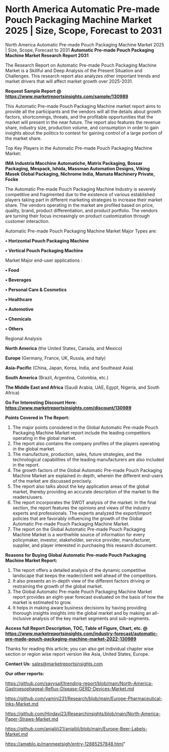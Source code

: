# North America Automatic Pre-made Pouch Packaging Machine Market 2025 | Size, Scope, Forecast to 2031
North America Automatic Pre-made Pouch Packaging Machine Market 2025 | Size, Scope, Forecast to 2031
<strong>Automatic Pre-made Pouch Packaging Machine Market Research Report 2031</strong>

The Research Report on Automatic Pre-made Pouch Packaging Machine Market is a Skillful and Deep Analysis of the Present Situation and Challenges. This research report also analyzes other important trends and market drivers that will affect market growth over 2025-2031.

<strong>Request Sample Report @ <a href=https://www.marketreportsinsights.com/sample/130989>https://www.marketreportsinsights.com/sample/130989</a></strong>

This Automatic Pre-made Pouch Packaging Machine market report aims to provide all the participants and the vendors will all the details about growth factors, shortcomings, threats, and the profitable opportunities that the market will present in the near future. The report also features the revenue share, industry size, production volume, and consumption in order to gain insights about the politics to contest for gaining control of a large portion of the market share.

Top Key Players in the Automatic Pre-made Pouch Packaging Machine Market:

<strong>IMA Industria Macchine Automatiche, Matrix Packaging, Bossar Packaging, Mespack, Ishida, Massman Automation Designs, Viking Masek Global Packaging, Nichrome India, Mamata Machinery Private, Focke</strong>

The Automatic Pre-made Pouch Packaging Machine Industry is severely competitive and fragmented due to the existence of various established players taking part in different marketing strategies to increase their market share. The vendors operating in the market are profiled based on price, quality, brand, product differentiation, and product portfolio. The vendors are turning their focus increasingly on product customization through customer interaction.

Automatic Pre-made Pouch Packaging Machine Market Major Types are:

<strong>• Horizontal Pouch Packaging Machine

• Vertical Pouch Packaging Machine</strong>

Market Major end-user applications :

<strong>• Food

• Beverages

• Personal Care & Cosmetics

• Healthcare

• Automotive

• Chemicals

• Others</strong>

Regional Analysis

</u><strong><b>North America</b></strong> (the United States, Canada, and Mexico)

<strong><b>Europe </b></strong>(Germany, France, UK, Russia, and Italy)

<strong><b>Asia-Pacific</b></strong> (China, Japan, Korea, India, and Southeast Asia)

<strong><b>South America</b></strong> (Brazil, Argentina, Colombia, etc.)

<strong><b>The Middle East and Africa</b></strong> (Saudi Arabia, UAE, Egypt, Nigeria, and South Africa)

<strong>Go For Interesting Discount Here: <a href=https://www.marketreportsinsights.com/discount/130989>https://www.marketreportsinsights.com/discount/130989</a></strong>

<strong>Points Covered in The Report:</strong>
<ol>
  <li>The major points considered in the Global Automatic Pre-made Pouch Packaging Machine Market report include the leading competitors operating in the global market.</li>
  <li>The report also contains the company profiles of the players operating in the global market.</li>
  <li>The manufacture, production, sales, future strategies, and the technological capabilities of the leading manufacturers are also included in the report.</li>
  <li>The growth factors of the Global Automatic Pre-made Pouch Packaging Machine Market are explained in-depth, wherein the different end-users of the market are discussed precisely.</li>
  <li>The report also talks about the key application areas of the global market, thereby providing an accurate description of the market to the readers/users.</li>
  <li>The report incorporates the SWOT analysis of the market. In the final section, the report features the opinions and views of the industry experts and professionals. The experts analyzed the export/import policies that are favorably influencing the growth of the Global Automatic Pre-made Pouch Packaging Machine Market.</li>
  <li>The report on the Global Automatic Pre-made Pouch Packaging Machine Market is a worthwhile source of information for every policymaker, investor, stakeholder, service provider, manufacturer, supplier, and player interested in purchasing this research document.</li>
</ol>
<strong>Reasons for Buying Global Automatic Pre-made Pouch Packaging Machine Market Report:</strong>

<ol>
  <li>The report offers a detailed analysis of the dynamic competitive landscape that keeps the reader/client well ahead of the competitors.</li>
  <li>It also presents an in-depth view of the different factors driving or restraining the growth of the global market.</li>
  <li>The Global Automatic Pre-made Pouch Packaging Machine Market report provides an eight-year forecast evaluated on the basis of how the market is estimated to grow.</li>
  <li>It helps in making aware business decisions by having providing thorough insights insights into the global market and by making an all-inclusive analysis of the key market segments and sub-segments.</li>
</ol>
<strong>Access full Report Description, TOC, Table of Figure, Chart, etc. @ <a href=https://www.marketreportsinsights.com/industry-forecast/automatic-pre-made-pouch-packaging-machine-market-2022-130989>https://www.marketreportsinsights.com/industry-forecast/automatic-pre-made-pouch-packaging-machine-market-2022-130989</a></strong>


Thanks for reading this article; you can also get individual chapter wise section or region wise report version like Asia, United States, Europe.

<strong>Contact Us:</strong>
sales@marketreportsinsights.com

<strong>Our other reports:</strong>

<a href=https://github.com/sayysaif/trending-report/blob/main/North-America-Gastroesophageal-Reflux-Disease-GERD-Devices-Market.md>https://github.com/sayysaif/trending-report/blob/main/North-America-Gastroesophageal-Reflux-Disease-GERD-Devices-Market.md</a>

<a href=https://github.com/yamini231/Research/blob/main/Europe-Pharmaceutical-Inks-Market.md>https://github.com/yamini231/Research/blob/main/Europe-Pharmaceutical-Inks-Market.md</a>

<a href=https://github.com/Hindavi23/Researchinsights/blob/main/North-America-Paper-Straws-Market.md>https://github.com/Hindavi23/Researchinsights/blob/main/North-America-Paper-Straws-Market.md</a>

<a href=https://github.com/anjaliiii21/anjaliiii/blob/main/Europe-Beer-Labels-Market.md>https://github.com/anjaliiii21/anjaliiii/blob/main/Europe-Beer-Labels-Market.md</a>

<a href=https://ameblo.jp/manmeetsigh/entry-12885257848.html>https://ameblo.jp/manmeetsigh/entry-12885257848.html</a>"
